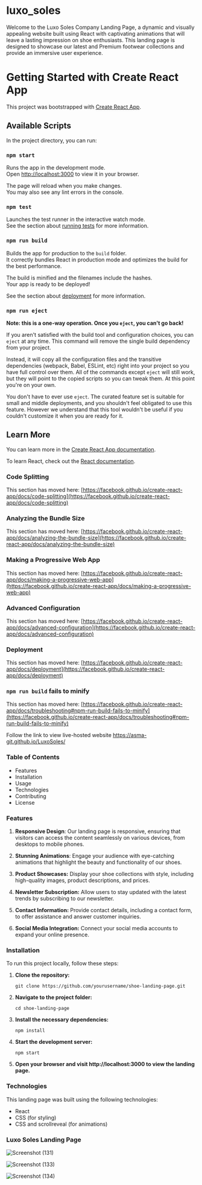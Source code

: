 # luxo_soles
Welcome to the Luxo Soles Company Landing Page, a dynamic and visually appealing website built using React with captivating animations that will leave a lasting impression on shoe enthusiasts. This landing page is designed to showcase our latest and Premium footwear collections and provide an immersive user experience.

# Getting Started with Create React App

This project was bootstrapped with [Create React App](https://github.com/facebook/create-react-app).

## Available Scripts

In the project directory, you can run:

### `npm start`

Runs the app in the development mode.\
Open [http://localhost:3000](http://localhost:3000) to view it in your browser.

The page will reload when you make changes.\
You may also see any lint errors in the console.

### `npm test`

Launches the test runner in the interactive watch mode.\
See the section about [running tests](https://facebook.github.io/create-react-app/docs/running-tests) for more information.

### `npm run build`

Builds the app for production to the `build` folder.\
It correctly bundles React in production mode and optimizes the build for the best performance.

The build is minified and the filenames include the hashes.\
Your app is ready to be deployed!

See the section about [deployment](https://facebook.github.io/create-react-app/docs/deployment) for more information.

### `npm run eject`

**Note: this is a one-way operation. Once you `eject`, you can't go back!**

If you aren't satisfied with the build tool and configuration choices, you can `eject` at any time. This command will remove the single build dependency from your project.

Instead, it will copy all the configuration files and the transitive dependencies (webpack, Babel, ESLint, etc) right into your project so you have full control over them. All of the commands except `eject` will still work, but they will point to the copied scripts so you can tweak them. At this point you're on your own.

You don't have to ever use `eject`. The curated feature set is suitable for small and middle deployments, and you shouldn't feel obligated to use this feature. However we understand that this tool wouldn't be useful if you couldn't customize it when you are ready for it.

## Learn More

You can learn more in the [Create React App documentation](https://facebook.github.io/create-react-app/docs/getting-started).

To learn React, check out the [React documentation](https://reactjs.org/).

### Code Splitting

This section has moved here: [https://facebook.github.io/create-react-app/docs/code-splitting](https://facebook.github.io/create-react-app/docs/code-splitting)

### Analyzing the Bundle Size

This section has moved here: [https://facebook.github.io/create-react-app/docs/analyzing-the-bundle-size](https://facebook.github.io/create-react-app/docs/analyzing-the-bundle-size)

### Making a Progressive Web App

This section has moved here: [https://facebook.github.io/create-react-app/docs/making-a-progressive-web-app](https://facebook.github.io/create-react-app/docs/making-a-progressive-web-app)

### Advanced Configuration

This section has moved here: [https://facebook.github.io/create-react-app/docs/advanced-configuration](https://facebook.github.io/create-react-app/docs/advanced-configuration)

### Deployment

This section has moved here: [https://facebook.github.io/create-react-app/docs/deployment](https://facebook.github.io/create-react-app/docs/deployment)

### `npm run build` fails to minify

This section has moved here: [https://facebook.github.io/create-react-app/docs/troubleshooting#npm-run-build-fails-to-minify](https://facebook.github.io/create-react-app/docs/troubleshooting#npm-run-build-fails-to-minify)


Follow the link to view live-hosted website https://asma-git.github.io/LuxoSoles/
### Table of Contents
- Features
- Installation
- Usage
- Technologies
- Contributing
- License


### Features
1. **Responsive Design**: Our landing page is responsive, ensuring that visitors can access the content seamlessly on various devices, from desktops to mobile phones.

2. **Stunning Animations**: Engage your audience with eye-catching animations that highlight the beauty and functionality of our shoes.

3. **Product Showcases:** Display your shoe collections with style, including high-quality images, product descriptions, and prices.

4. **Newsletter Subscription:** Allow users to stay updated with the latest trends by subscribing to our newsletter.

5. **Contact Information:** Provide contact details, including a contact form, to offer assistance and answer customer inquiries.

6. **Social Media Integration:** Connect your social media accounts to expand your online presence.


### Installation
To run this project locally, follow these steps:

1. **Clone the repository:**

   ``` git clone https://github.com/yourusername/shoe-landing-page.git ```
2. **Navigate to the project folder:**
   
   ``` cd shoe-landing-page ```
3. **Install the necessary dependencies:**
   
   ``` npm install ```
4. **Start the development server:**

   ``` npm start ```
5. **Open your browser and visit http://localhost:3000 to view the landing page.**

### Technologies
This landing page was built using the following technologies:

- React
- CSS (for styling)
- CSS and scrollreveal (for animations)

### Luxo Soles Landing Page
![Screenshot (131)](https://github.com/ASMA-GIT/luxo_soles/assets/75538890/9df18d02-c27a-4ede-93ec-8f5a8ffee276)

![Screenshot (133)](https://github.com/ASMA-GIT/luxo_soles/assets/75538890/c011779b-4879-45a4-8164-23d7e296730c)

![Screenshot (134)](https://github.com/ASMA-GIT/luxo_soles/assets/75538890/0930bae2-5bd4-4ea5-9c57-8b86fae6311e)

